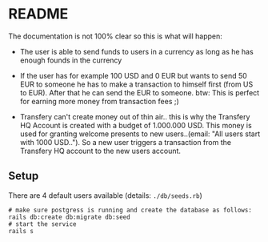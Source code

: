 # README
The documentation is not 100% clear so this is what will happen:

- The user is able to send funds to users in a currency as long as he has enough founds in the currency

- If the user has for example 100 USD and 0 EUR but wants to send 50 EUR to someone he has to make a transaction to himself first (from US to EUR). After that he can send the EUR to someone. btw: This is perfect for earning more money from transaction fees ;)

- Transfery can't create money out of thin air.. this is why the Transfery HQ Account is created with a budget of 1.000.000 USD. This money is used for granting welcome presents to new users..(email: "All users start with 1000 USD.."). So a new user triggers a transaction from the Transfery HQ account to the new users account.

## Setup
There are 4 default users available (details: `./db/seeds.rb`)

```
# make sure postgress is running and create the database as follows:
rails db:create db:migrate db:seed
# start the service
rails s
```